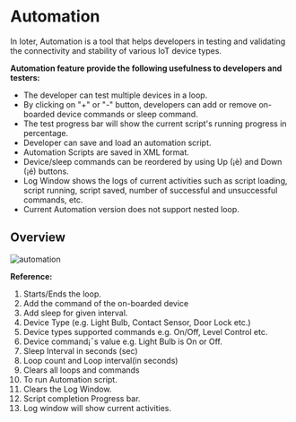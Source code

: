 # Automation

In Ioter, Automation is a tool that helps developers in testing and validating the connectivity and stability of various IoT device types.

**Automation feature provide the following usefulness to developers and testers:**

-   The developer can test multiple devices in a loop.
-   By clicking on "+" or "-" button, developers can add or remove on-boarded device commands or sleep command.
-   The test progress bar will show the current script's running progress in percentage.
-   Developer can save and load an automation script.
-   Automation Scripts are saved in XML format.
-   Device/sleep commands can be reordered by using Up (¡è) and Down (¡é) buttons.
-   Log Window shows the logs of current activities such as script loading, script running, script saved, number of successful and unsuccessful commands, etc.
-   Current Automation version does not support nested loop.



## Overview

![automation](https://user-images.githubusercontent.com/3498353/235061614-268b3cca-10de-4cd7-b3f3-22cf12b4fdcf.png)

**Reference:**

1.  Starts/Ends the loop.
2.  Add the command of the on-boarded device
3.  Add sleep for given interval.
4.  Device Type (e.g. Light Bulb, Contact Sensor, Door Lock etc.)
5.  Device types supported commands e.g. On/Off, Level Control etc.
6.  Device command¡¯s value e.g. Light Bulb is On or Off.
7.  Sleep Interval in seconds (sec)
8.  Loop count and Loop interval(in seconds)
9.  Clears all loops and commands
10. To run Automation script.
11. Clears the Log Window.
12. Script completion Progress bar.
13. Log window will show current activities.
